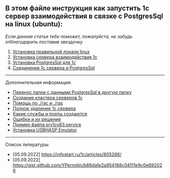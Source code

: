 ## В этом файле инструкция как запустить 1с сервер взаимодействия в связке с PostgresSql на linux (ubuntu):

_Если данная статья тебе поможет, пожалуйста, не забудь отблагодарить поставив звездочку_

1. [Установка правильной локали linux](system-ru-locale.md)
2. [Установка сервера взаимодействия 1с](1c-install.md)
3. [Установка PostgresSql для 1с](postgres-install.md)
4. [Соединение 1с сервера и PostgresSql](connect-1c-server-with-postgres.md)

---

Дополнительная информация:

- [Перенос папки с данными PostgresSql в другую папку](postgres-edit-pgdata.md)
- [Создание кластера серверов 1с](1c-cluster-create.md)
- [Помощь по ./rac и ./ras](rac-ras-help.md)
- [Полное удаление 1с сервера](1c-uninstall.md)
- [Какие службы и порты создаются](system-services-info.md)
- [Ошибки и их решение](errors-and-decision.md)
- [Пример файла srv1cv83.service](./notes.md)
- [Установка USBHASP Emulator](./usbhasp/index.md)

---

Список литературы:

- [05.09.2022] https://infostart.ru/1c/articles/805266/
- [05.09.2022] https://gist.github.com/YPermitin/b66dafe2a954188c04111e9c0e692026
